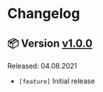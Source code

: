 # Changelog

## 📦 Version [v1.0.0](https://github.com/BioDWH2/BioDWH2-GraphQL-Server/releases/tag/v1.0.0)

Released: 04.08.2021

 * ```[feature]``` Initial release
